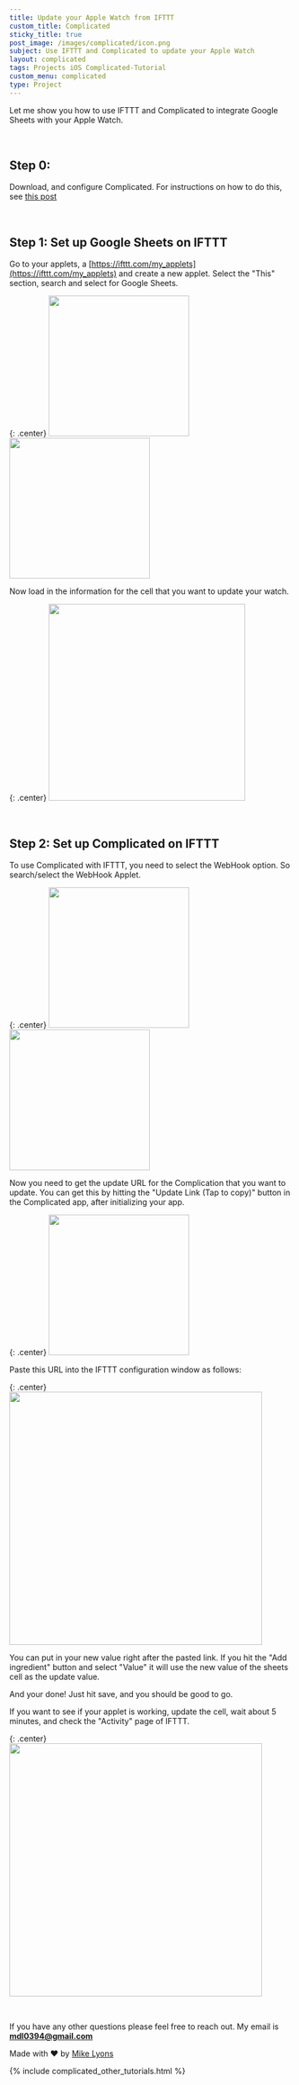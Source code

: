 ```yaml
---
title: Update your Apple Watch from IFTTT
custom_title: Complicated
sticky_title: true
post_image: /images/complicated/icon.png
subject: Use IFTTT and Complicated to update your Apple Watch
layout: complicated
tags: Projects iOS Complicated-Tutorial
custom_menu: complicated
type: Project
---
```


Let me show you how to use IFTTT and Complicated to integrate Google Sheets with your Apple Watch.

<br/>

## Step 0:

Download, and configure Complicated. For instructions on how to do this, see [this post](/2019/01/13/Complicated-How-To.html)

<br/>

## Step 1: Set up Google Sheets on IFTTT

Go to your applets, a [https://ifttt.com/my_applets](https://ifttt.com/my_applets) and create a new applet. Select
the "This" section, search and select for Google Sheets.

{: .center}
<img height="250" src="/images/complicated/ifttt/choose_sheets.png" />
<img height="250" src="/images/complicated/ifttt/configure_sheets_box.png" />

Now load in the information for the cell that you want to update your watch.

{: .center}
<img height="350" src="/images/complicated/ifttt/configure_sheets_bottom.png">

<br/>

## Step 2: Set up Complicated on IFTTT

To use Complicated with IFTTT, you need to select the WebHook option. So search/select
the WebHook Applet.

{: .center}
<img height="250" src="/images/complicated/ifttt/choose_webhooks.png" />
<img height="250" src="/images/complicated/ifttt/configure_webhook_box.png" />

Now you need to get the update URL for the Complication that you want to update.
You can get this by hitting the "Update Link (Tap to copy)" button in the Complicated
app, after initializing your app.

{: .center}
<img width="250" src="/images/complicated/ifttt/app.png">

Paste this URL into the IFTTT configuration window as follows:

{: .center}
<img width="450" src="/images/complicated/ifttt/configure_webhook.png">

You can put in your new value right after the pasted link. If you hit the "Add
ingredient" button and select "Value" it will use the new value of the sheets
cell as the update value.

And your done! Just hit save, and you should be good to go.

If you want to see if your applet is working, update the cell, wait about 5 minutes,
and check the "Activity" page of IFTTT.

{: .center}
<img width="450" src="/images/complicated/ifttt/applet_ran.png">

<br/>

If you have any other questions please feel free to reach out. My email is **<a href="mailto:mdl0394@gmail.com">mdl0394@gmail.com</a>**

<div id="footer">
    Made with &#9829; by <a href="/">Mike Lyons</a>
</div>

{% include complicated_other_tutorials.html %}
